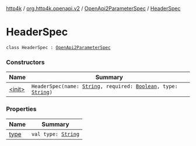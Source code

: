 [http4k](../../../index.md) / [org.http4k.openapi.v2](../../index.md) / [OpenApi2ParameterSpec](../index.md) / [HeaderSpec](./index.md)

# HeaderSpec

`class HeaderSpec : `[`OpenApi2ParameterSpec`](../index.md)

### Constructors

| Name | Summary |
|---|---|
| [&lt;init&gt;](-init-.md) | `HeaderSpec(name: `[`String`](https://kotlinlang.org/api/latest/jvm/stdlib/kotlin/-string/index.html)`, required: `[`Boolean`](https://kotlinlang.org/api/latest/jvm/stdlib/kotlin/-boolean/index.html)`, type: `[`String`](https://kotlinlang.org/api/latest/jvm/stdlib/kotlin/-string/index.html)`)` |

### Properties

| Name | Summary |
|---|---|
| [type](type.md) | `val type: `[`String`](https://kotlinlang.org/api/latest/jvm/stdlib/kotlin/-string/index.html) |
